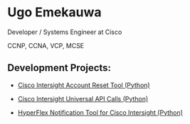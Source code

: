 # Ugo Emekauwa
Developer / Systems Engineer at Cisco

CCNP, CCNA, VCP, MCSE

## Development Projects:
- [Cisco Intersight Account Reset Tool (Python)](https://ugo-emekauwa.github.io/intersight-account-reset-tool/)

- [Cisco Intersight Universal API Calls (Python)](https://ugo-emekauwa.github.io/intersight-universal-api-calls/)

- [HyperFlex Notification Tool for Cisco Intersight (Python)](https://ugo-emekauwa.github.io/hyperflex-notification-tool/)
